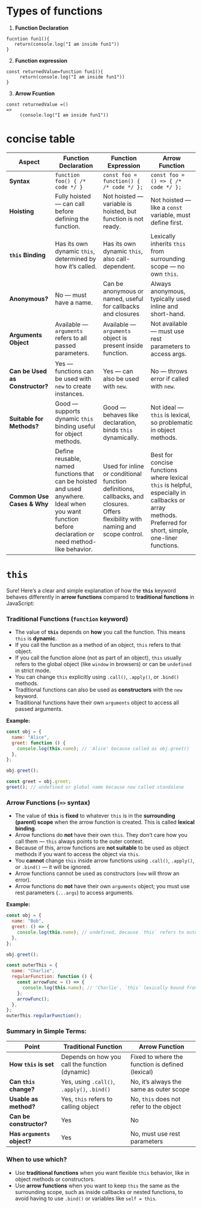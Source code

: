 # Types of functions

1. **Function Declaration**

```
fucntion fun1(){
   return(console.log("I am inside fun1"))
}
```

2. **Function expression**

```
const returnedValue=function fun1(){
     return(console.log("I am inside fun1"))
}
```

3. **Arrow Fcuntion**

```
const returnedValue =()
=>
     (console.log("I am inside fun1"))
```

# **concise table**

| Aspect                          | Function Declaration                                                                                                                                  | Function Expression                                                                                                             | Arrow Function                                                                                                                                          |
| ------------------------------- | ----------------------------------------------------------------------------------------------------------------------------------------------------- | ------------------------------------------------------------------------------------------------------------------------------- | ------------------------------------------------------------------------------------------------------------------------------------------------------- |
| **Syntax**                      | `function foo() { /* code */ }`                                                                                                                       | `const foo = function() { /* code */ };`                                                                                        | `const foo = () => { /* code */ };`                                                                                                                     |
| **Hoisting**                    | Fully hoisted — can call before defining the function.                                                                                                | Not hoisted — variable is hoisted, but function is not ready.                                                                   | Not hoisted — like a `const` variable, must define first.                                                                                               |
| **`this` Binding**              | Has its own dynamic `this`, determined by how it’s called.                                                                                            | Has its own dynamic `this`, also call-dependent.                                                                                | Lexically inherits `this` from surrounding scope — no own `this`.                                                                                       |
| **Anonymous?**                  | No — must have a name.                                                                                                                                | Can be anonymous or named, useful for callbacks and closures                                                                    | Always anonymous, typically used inline and short-hand.                                                                                                 |
| **Arguments Object**            | Available — `arguments` refers to all passed parameters.                                                                                              | Available — `arguments` object is present inside function.                                                                      | Not available — must use rest parameters to access args.                                                                                                |
| **Can be Used as Constructor?** | Yes — functions can be used with `new` to create instances.                                                                                           | Yes — can also be used with `new`.                                                                                              | No — throws error if called with `new`.                                                                                                                 |
| **Suitable for Methods?**       | Good — supports dynamic `this` binding useful for object methods.                                                                                     | Good — behaves like declaration, binds `this` dynamically.                                                                      | Not ideal — `this` is lexical, so problematic in object methods.                                                                                        |
| **Common Use Cases & Why**      | Define reusable, named functions that can be hoisted and used anywhere. Ideal when you want function before declaration or need method-like behavior. | Used for inline or conditional function definitions, callbacks, and closures. Offers flexibility with naming and scope control. | Best for concise functions where lexical `this` is helpful, especially in callbacks or array methods. Preferred for short, simple, one-liner functions. |

# `this`

Sure! Here’s a clear and simple explanation of how the **`this`** keyword behaves differently in **arrow functions** compared to **traditional functions** in JavaScript:

### Traditional Functions (`function` keyword)

- The value of **`this`** depends on **how** you call the function. This means `this` is **dynamic**.
- If you call the function as a method of an object, `this` refers to that object.
- If you call the function alone (not as part of an object), `this` usually refers to the global object (like `window` in browsers) or can be `undefined` in strict mode.
- You can change `this` explicitly using `.call()`, `.apply()`, or `.bind()` methods.
- Traditional functions can also be used as **constructors** with the `new` keyword.
- Traditional functions have their own `arguments` object to access all passed arguments.

**Example:**

```js
const obj = {
  name: "Alice",
  greet: function () {
    console.log(this.name); // 'Alice' because called as obj.greet()
  },
};

obj.greet();

const greet = obj.greet;
greet(); // undefined or global name because now called standalone
```

### Arrow Functions (`=>` syntax)

- The value of **`this`** is **fixed** to whatever `this` is in the **surrounding (parent) scope** when the arrow function is created. This is called **lexical binding**.
- Arrow functions do **not** have their own `this`. They don’t care how you call them — `this` always points to the outer context.
- Because of this, arrow functions are **not suitable** to be used as object methods if you want to access the object via `this`.
- You **cannot** change `this` inside arrow functions using `.call()`, `.apply()`, or `.bind()` — it will be ignored.
- Arrow functions cannot be used as constructors (`new` will throw an error).
- Arrow functions do **not** have their own `arguments` object; you must use rest parameters (`...args`) to access arguments.

**Example:**

```js
const obj = {
  name: "Bob",
  greet: () => {
    console.log(this.name); // undefined, because `this` refers to outer scope (likely global)
  },
};

obj.greet();

const outerThis = {
  name: "Charlie",
  regularFunction: function () {
    const arrowFunc = () => {
      console.log(this.name); // 'Charlie', `this` lexically bound from regularFunction
    };
    arrowFunc();
  },
};
outerThis.regularFunction();
```

### Summary in Simple Terms:

| Point                       | Traditional Function                           | Arrow Function                                   |
| --------------------------- | ---------------------------------------------- | ------------------------------------------------ |
| **How `this` is set**       | Depends on how you call the function (dynamic) | Fixed to where the function is defined (lexical) |
| **Can `this` change?**      | Yes, using `.call()`, `.apply()`, `.bind()`    | No, it’s always the same as outer scope          |
| **Usable as method?**       | Yes, `this` refers to calling object           | No, `this` does not refer to the object          |
| **Can be constructor?**     | Yes                                            | No                                               |
| **Has `arguments` object?** | Yes                                            | No, must use rest parameters                     |

### When to use which?

- Use **traditional functions** when you want flexible `this` behavior, like in object methods or constructors.
- Use **arrow functions** when you want to keep `this` the same as the surrounding scope, such as inside callbacks or nested functions, to avoid having to use `.bind()` or variables like `self = this`.
